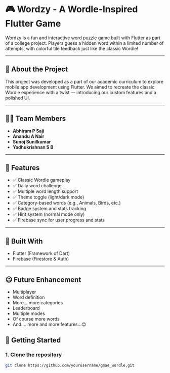 # 🎮 Wordzy - A Wordle-Inspired Flutter Game

Wordzy is a fun and interactive word puzzle game built with Flutter as part of a college project. Players guess a hidden word within a limited number of attempts, with colorful tile feedback just like the classic Wordle!

---

## 🚀 About the Project

This project was developed as a part of our academic curriculum to explore mobile app development using Flutter. We aimed to recreate the classic Wordle experience with a twist — introducing our custom features and a polished UI.

---

## 👨‍💻 Team Members

- **Abhiram P Saji**
- **Anandu A Nair**
- **Sunoj Sunilkumar**
- **Yadhukrishnan S B**

---

## 🎯 Features

- ✅ Classic Wordle gameplay
- ✅ Daily word challenge
- ✅ Multiple word length support
- ✅ Theme toggle (light/dark mode)
- ✅ Category-based words (e.g., Animals, Birds, etc.)
- ✅ Badge system and stats tracking
- ✅ Hint system (normal mode only)
- ✅ Firebase sync for user progress and stats

---

## 📱 Built With

- Flutter (Framework of Dart)
- Firebase (Firestore & Auth)

---

## 😉 Future Enhancement

- Multiplayer
- Word definition
- More... more categories
- Leaderboard
- Multiple modes
- Of course more words
- And.... more and more features...😊

## 📂 Getting Started

### 1. Clone the repository

```bash
git clone https://github.com/yourusername/gmae_wordle.git
```

